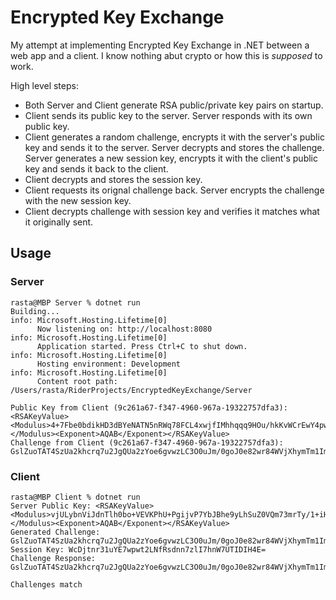 # Encrypted Key Exchange

My attempt at implementing Encrypted Key Exchange in .NET between a web app and a client.
I know nothing abut crypto or how this is *supposed* to work.

High level steps:
- Both Server and Client generate RSA public/private key pairs on startup.
- Client sends its public key to the server.  Server responds with its own public key.
- Client generates a random challenge, encrypts it with the server's public key and sends it to the server.  Server decrypts and stores the challenge.  Server generates a new session key, encrypts it with the client's public key and sends it back to the client.
- Client decrypts and stores the session key.
- Client requests its orignal challenge back. Server encrypts the challenge with the new session key.
- Client decrypts challenge with session key and verifies it matches what it originally sent.


## Usage
### Server

```text
rasta@MBP Server % dotnet run
Building...
info: Microsoft.Hosting.Lifetime[0]
      Now listening on: http://localhost:8080
info: Microsoft.Hosting.Lifetime[0]
      Application started. Press Ctrl+C to shut down.
info: Microsoft.Hosting.Lifetime[0]
      Hosting environment: Development
info: Microsoft.Hosting.Lifetime[0]
      Content root path: /Users/rasta/RiderProjects/EncryptedKeyExchange/Server

Public Key from Client (9c261a67-f347-4960-967a-19322757dfa3): <RSAKeyValue><Modulus>4+7Fbe0bdikHD3dBYeNATN5nRWq78FCL4xwjfIMhhqqq9HOu/hkKvWCrEwY4pwqdZ+JKYnu0GG2IH3qYVVaexmoVGPp8LAKvp+IuLM7FZ6hkT/6Ai+NEFqhFVmuMqdfHUfLfBX6HzvSvNV3yDyzmYvZDBsf9ryFdjj1h0k61avBscS4mJYHDuq+qwn7pELW/x/mcGEFhwBsqeCJSig+CEoAvWsRy+TYFVpIvIsZGAEOANbMR4FQDVjHu3BVOkvhBOXytYVo1r+PpT4g6VcVYMFJrx4EmvoflRkJCKF5zSm/af8uF8nvY1zsXYvF0RLY7MsLrJpG2RT4ARnmlRg1u6Q==</Modulus><Exponent>AQAB</Exponent></RSAKeyValue>
Challenge from Client (9c261a67-f347-4960-967a-19322757dfa3): GslZuoTAT4SzUa2khcrq7u2JgQUa2zYoe6gvwzLC3O0uJm/0goJ0e82wr84WVjXhymTm1ImRJ/ky1Zi3qQJAiGrvD7cDSiY9nBanHm0LjuKDeSdSRNdSnIx8GXcP7k4RjiQzN42vXJjEzuG2KrYKjbq8G2Gbo11jKAxzYq3vn7c=
```

### Client

```text
rasta@MBP Client % dotnet run
Server Public Key: <RSAKeyValue><Modulus>vjULybnViJdnTlh0bo+VEVKPhU+PgijvP7YbJBhe9yLhSuZ0VQm73mrTy/1+iHhgVt0SadbvNsIs5BXEjKXLyCznrC2lz4vdZyl5DNItQaKHBY+LDrsh8bSJ7nujIusGzx3RgWKFRp6VNBfMcgwwYW+SZDwg6U3B/Swts5ME0NjgN6XyrDIxLY6/BDz9tEWMMbjc6j3G4vPDhijY6zc0KcDcl1AKrEis3J/ANFKk4F1d6JftNDBT+mfWqxD3NBeZKo2m2v4stFMAldgwp2NT/7gkIxQY8ce+2L3tA8vgS5qKRgAq5foiUMGDvg9W6Tgy0GmzZJHyaZVwrK++iJTCrQ==</Modulus><Exponent>AQAB</Exponent></RSAKeyValue>
Generated Challenge: GslZuoTAT4SzUa2khcrq7u2JgQUa2zYoe6gvwzLC3O0uJm/0goJ0e82wr84WVjXhymTm1ImRJ/ky1Zi3qQJAiGrvD7cDSiY9nBanHm0LjuKDeSdSRNdSnIx8GXcP7k4RjiQzN42vXJjEzuG2KrYKjbq8G2Gbo11jKAxzYq3vn7c=
Session Key: WcDjtnr31uYE7wpwt2LNfRsdnn7zlI7hnW7UTIDIH4E=
Challenge Response: GslZuoTAT4SzUa2khcrq7u2JgQUa2zYoe6gvwzLC3O0uJm/0goJ0e82wr84WVjXhymTm1ImRJ/ky1Zi3qQJAiGrvD7cDSiY9nBanHm0LjuKDeSdSRNdSnIx8GXcP7k4RjiQzN42vXJjEzuG2KrYKjbq8G2Gbo11jKAxzYq3vn7c=

Challenges match
```